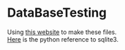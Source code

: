 # DataBaseTesting

Using [this website](https://goo.gl/j1Oril) to make these files.                                                                 
[Here](https://goo.gl/QS6FHO) is the python reference to sqlite3.
